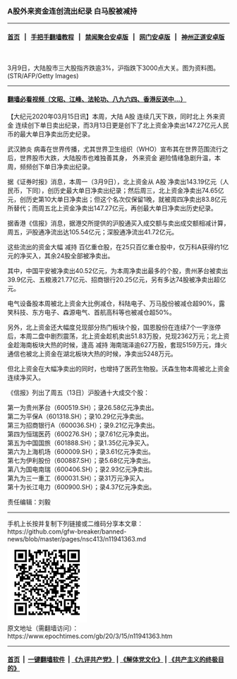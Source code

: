 ### A股外来资金连创流出纪录 白马股被减持
------------------------

#### [首页](https://github.com/gfw-breaker/banned-news/blob/master/README.md) &nbsp;&nbsp;|&nbsp;&nbsp; [手把手翻墙教程](https://github.com/gfw-breaker/guides/wiki) &nbsp;&nbsp;|&nbsp;&nbsp; [禁闻聚合安卓版](https://github.com/gfw-breaker/bn-android) &nbsp;&nbsp;|&nbsp;&nbsp; [网门安卓版](https://github.com/oGate2/oGate) &nbsp;&nbsp;|&nbsp;&nbsp; [神州正道安卓版](https://github.com/SzzdOgate/update) 



<div><img alt="" class="aligncenter wp-post-image" src="https://i.epochtimes.com/assets/uploads/2018/10/GettyImages-522566030-600x400.jpg"/>
<div class="red16 caption">
 <p>
  3月9日，大陆股市三大股指齐跌逾3%，沪指跌下3000点大关。图为资料图。(STR/AFP/Getty Images)
 </p>
</div>
</div><hr/>

#### [翻墙必看视频（文昭、江峰、法轮功、八九六四、香港反送中...）](https://github.com/gfw-breaker/banned-news/blob/master/pages/link3.md)

<div><p>
 【大纪元2020年03月15日讯】本周，大陆
 <ok href="https://www.epochtimes.com/gb/tag/a%E8%82%A1.html">
  A股
 </ok>
 连续几天下跌，同时北上
 <ok href="https://www.epochtimes.com/gb/tag/%E5%A4%96%E6%9D%A5%E8%B5%84%E9%87%91.html">
  外来资金
 </ok>
 连续创下单日卖出纪录，而3月13日更是创下了北上资金净卖出147.27亿元人民币的最大单日净卖出历史纪录。
</p>
<p>
 <ok href="https://www.epochtimes.com/gb/tag/%E6%AD%A6%E6%B1%89%E8%82%BA%E7%82%8E.html">
  武汉肺炎
 </ok>
 病毒在世界传播，尤其世界卫生组织（WHO）宣布其在世界范围流行之后，世界股市大跌，大陆股市也难独善其身，
 <ok href="https://www.epochtimes.com/gb/tag/%E5%A4%96%E6%9D%A5%E8%B5%84%E9%87%91.html">
  外来资金
 </ok>
 避险情绪急剧升温，本周，频频创下单日净卖出纪录。
</p>
<p>
 据《证券时报》消息，本周一（3月9日），北上资金从
 <ok href="https://www.epochtimes.com/gb/tag/a%E8%82%A1.html">
  A股
 </ok>
 净卖出143.19亿元（人民币，下同），创历史最大单日净卖出纪录；然后周三，北上资金净卖出74.65亿元，创历史第10大单日净卖出；但这个名次仅保留1晚，就被周四净卖出83.8亿元所替代；而周五北上资金净卖出147.27亿元，再创最大单日净卖出历史纪录。
</p>
<p>
 据香港《信报》消息，据港交所提供的沪股通买入成交额与卖出成交额相减计算，周五，沪股通净流出达105.54亿元；深股通净流出41.72亿元。
</p>
<p>
 这些流出的资金大幅
 <ok href="https://www.epochtimes.com/gb/tag/%E5%87%8F%E6%8C%81.html">
  减持
 </ok>
 百亿重仓股，在25只百亿重仓股中，仅万科A获得约1亿元的净买入，其余24股全部被净卖出。
</p>
<p>
 其中，中国平安被净卖出40.52亿元，为本周净卖出最多的个股，贵州茅台被卖出39.9亿元、五粮液21.77亿元、招商银行20.25亿元，另有多达74股被净卖出超亿元。
</p>
<p>
 电气设备股本周被北上资金大比例减仓，科陆电子、万马股份被减仓超90%，露笑科技、东方电子、森源电气、首航高科等也被减仓超50%。
</p>
<p>
 另外，北上资金还大幅度兑现部分热门板块个股，国恩股份在连续7个一字涨停后，本周二盘中剧烈震荡，北上资金趁机卖出51.83万股，兑现2362万元；北上资金趁海南板块大热的时候，逢高
 <ok href="https://www.epochtimes.com/gb/tag/%E5%87%8F%E6%8C%81.html">
  减持
 </ok>
 海南瑞泽逾627万股，套现5159万元，烽火通信也被北上资金在湖北板块大热的时候，净卖出5248万元。
</p>
<p>
 但北上资金在大幅净卖出的同时，也增持了医药生物股。沃森生物本周被北上资金连续净买入。
</p>
<p>
 《信报》列出了周五（13日）沪股通十大成交个股：
</p>
<p>
 第一为贵州茅台（600519.SH）；录26.58亿元净卖出。
 <br/>
 第二为平保A（601318.SH）；录10.29亿元净卖出。
 <br/>
 第三为招商银行A（600036.SH）；录9.21亿元净卖出。
 <br/>
 第四为恒瑞医药（600276.SH）；录7.61亿元净卖出。
 <br/>
 第五为中国国旅（601888.SH）；录1.35亿元净买入。
 <br/>
 第六为上海机场（600009.SH）；录3.61亿元净卖出。
 <br/>
 第七为伊利股份（600887.SH）；录5.68亿元净卖出。
 <br/>
 第八为国电南瑞（600406.SH）；录2.93亿元净卖出。
 <br/>
 第九为三一重工（600031.SH）；录31万元净买入。
 <br/>
 第十为长江电力（600900.SH）；录4.37亿元净卖出。
</p>
<p>
 责任编辑：刘毅
</p>
</div>
<hr/>
手机上长按并复制下列链接或二维码分享本文章：<br/>
https://github.com/gfw-breaker/banned-news/blob/master/pages/nsc413/n11941363.md <br/>
<a href='https://github.com/gfw-breaker/banned-news/blob/master/pages/nsc413/n11941363.md'><img src='https://github.com/gfw-breaker/banned-news/blob/master/pages/nsc413/n11941363.md.png'/></a> <br/>
原文地址（需翻墙访问）：https://www.epochtimes.com/gb/20/3/15/n11941363.htm


------------------------
#### [首页](https://github.com/gfw-breaker/banned-news/blob/master/README.md) &nbsp;|&nbsp; [一键翻墙软件](https://github.com/gfw-breaker/nogfw/blob/master/README.md) &nbsp;| [《九评共产党》](https://github.com/gfw-breaker/9ping.md/blob/master/README.md#九评之一评共产党是什么) | [《解体党文化》](https://github.com/gfw-breaker/jtdwh.md/blob/master/README.md) | [《共产主义的终极目的》](https://github.com/gfw-breaker/gczydzjmd.md/blob/master/README.md)


<img src='http://gfw-breaker.win/banned-news/pages/nsc413/n11941363.md' width='0px' height='0px'/>